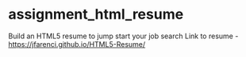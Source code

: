 # assignment_html_resume
Build an HTML5 resume to jump start your job search
Link to resume - https://jfarenci.github.io/HTML5-Resume/
